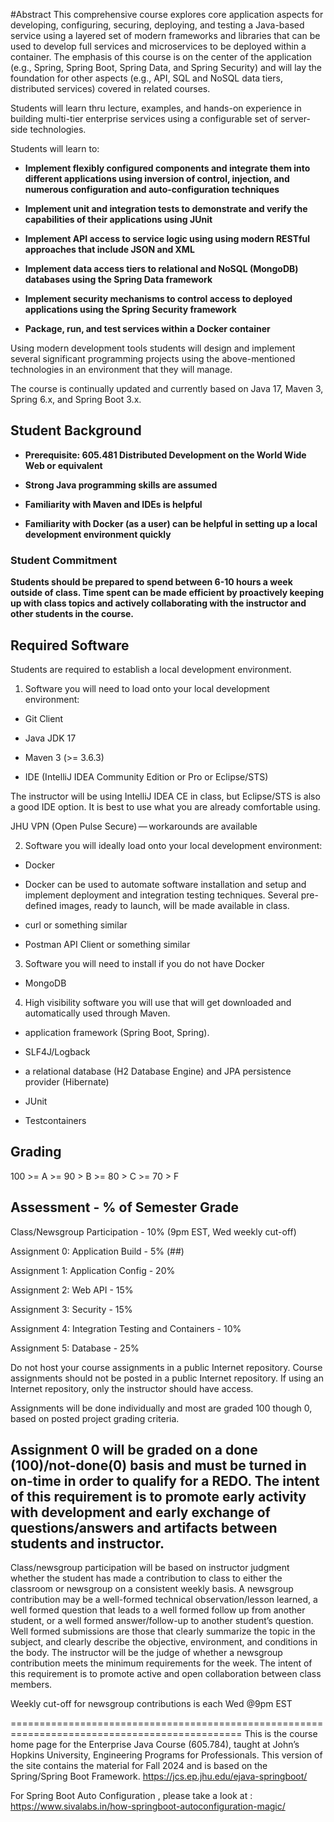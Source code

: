 #Abstract
This comprehensive course explores core application aspects for developing, configuring, securing, deploying, and testing a Java-based service using a layered set of modern frameworks and libraries that can be used to develop full services and microservices to be deployed within a container. The emphasis of this course is on the center of the application (e.g., Spring, Spring Boot, Spring Data, and Spring Security) and will lay the foundation for other aspects (e.g., API, SQL and NoSQL data tiers, distributed services) covered in related courses.

Students will learn thru lecture, examples, and hands-on experience in building multi-tier enterprise services using a configurable set of server-side technologies.

Students will learn to:

- **Implement flexibly configured components and integrate them into different applications using inversion of control, injection, and numerous configuration and auto-configuration techniques**

- **Implement unit and integration tests to demonstrate and verify the capabilities of their applications using JUnit**

- **Implement API access to service logic using using modern RESTful approaches that include JSON and XML**

- **Implement data access tiers to relational and NoSQL (MongoDB) databases using the Spring Data framework**

- **Implement security mechanisms to control access to deployed applications using the Spring Security framework**

- **Package, run, and test services within a Docker container**

Using modern development tools students will design and implement several significant programming projects using the above-mentioned technologies in an environment that they will manage.

The course is continually updated and currently based on Java 17, Maven 3, Spring 6.x, and Spring Boot 3.x.

## Student Background

- **Prerequisite: 605.481 Distributed Development on the World Wide Web or equivalent**

- **Strong Java programming skills are assumed**

- **Familiarity with Maven and IDEs is helpful**

- **Familiarity with Docker (as a user) can be helpful in setting up a local development environment quickly**

### Student Commitment

**Students should be prepared to spend between 6-10 hours a week outside of class. Time spent can be made efficient by proactively keeping up with class topics and actively collaborating with the instructor and other students in the course.**

## Required Software

Students are required to establish a local development environment.

1. Software you will need to load onto your local development environment:

- Git Client

- Java JDK 17

- Maven 3 (>= 3.6.3)

- IDE (IntelliJ IDEA Community Edition or Pro or Eclipse/STS)

The instructor will be using IntelliJ IDEA CE in class, but Eclipse/STS is also a good IDE option. It is best to use what you are already comfortable using.

JHU VPN (Open Pulse Secure) — workarounds are available

2. Software you will ideally load onto your local development environment:

- Docker

- Docker can be used to automate software installation and setup and implement deployment and integration testing techniques. Several pre-defined images, ready to launch, will be made available in class.

- curl or something similar

- Postman API Client or something similar

3. Software you will need to install if you do not have Docker

- MongoDB

4. High visibility software you will use that will get downloaded and automatically used through Maven.

- application framework (Spring Boot, Spring).

- SLF4J/Logback

- a relational database (H2 Database Engine) and JPA persistence provider (Hibernate)

- JUnit

- Testcontainers

## Grading

100 >= A >= 90 > B >= 80 > C >= 70 > F

## Assessment                          -             % of Semester Grade

Class/Newsgroup Participation          -           10% (9pm EST, Wed weekly cut-off)

Assignment 0: Application Build        -           5% (##)

Assignment 1: Application Config       -           20%

Assignment 2: Web API                 -            15%

Assignment 3: Security                -            15%

Assignment 4: Integration Testing and Containers - 10%

Assignment 5: Database                 -           25%

Do not host your course assignments in a public Internet repository.
Course assignments should not be posted in a public Internet repository. If using an Internet repository, only the instructor should have access.

Assignments will be done individually and most are graded 100 though 0, based on posted project grading criteria.

## Assignment 0 will be graded on a done (100)/not-done(0) basis and must be turned in on-time in order to qualify for a REDO. The intent of this requirement is to promote early activity with development and early exchange of questions/answers and artifacts between students and instructor.

Class/newsgroup participation will be based on instructor judgment whether the student has made a contribution to class to either the classroom or newsgroup on a consistent weekly basis. A newsgroup contribution may be a well-formed technical observation/lesson learned, a well formed question that leads to a well formed follow up from another student, or a well formed answer/follow-up to another student’s question. Well formed submissions are those that clearly summarize the topic in the subject, and clearly describe the objective, environment, and conditions in the body. The instructor will be the judge of whether a newsgroup contribution meets the minimum requirements for the week. The intent of this requirement is to promote active and open collaboration between class members.

Weekly cut-off for newsgroup contributions is each Wed @9pm EST

==============================================================================================
This is the course home page for the Enterprise Java Course (605.784), taught at John’s Hopkins University, Engineering Programs for Professionals. This version of the site contains the material for Fall 2024 and is based on the Spring/Spring Boot Framework. https://jcs.ep.jhu.edu/ejava-springboot/

For Spring Boot  Auto Configuration , please take a look at : https://www.sivalabs.in/how-springboot-autoconfiguration-magic/
